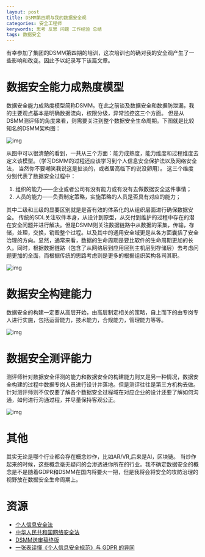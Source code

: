 ```yaml
---
layout: post
title: DSMM第四期与我的数据安全观
categories: 安全工程师
kerywords: 思考 反思 问题 工作经验 总结
tags: 数据安全
---
```


有幸参加了集团的DSMM第四期的培训，这次培训也的确对我的安全观产生了一些影响和改变。因此予以纪录写下该篇文章。

# 数据安全能力成熟度模型

数据安全能力成熟度模型简称DSMM。在此之前谈及数据安全和数据防泄漏，我的主要观点基本是明确数据流向，权限分级，异常监控这三个方面。 但是从DSMM测评师的角度来看，则需要关注到整个数据安全生命周期。下图就是比较知名的DSMM架构图：

![img](https://img.iami.xyz/images/56093317-99b2a480-5ef9-11e9-8056-97e648bbbc1d.png)

从图中可以很清楚的看到，一共从三个方面：能力成熟度，能力维度和过程维度去定义该模型。（学习DSMM的过程还应该学习到个人信息安全保护法以及网络安全法， 当然你不要嘲笑我说这是扯淡的，或者居高临下的说没卵用）。 这三个维度分别代表了数据安全过程中：
1. 组织的能力——企业或者公司有没有能力或有没有去做数据安全这件事情；
2. 人员的能力——负责制定策略，实施策略的人员是否具有对应的能力；

其中二级和三级的显要区别就是是否有效的体系化的从组织层面进行确保数据安全。
传统的SDL关注软件本身，从设计到原型，从交付到维护的过程中存在的潜在安全问题并进行解决。但是DSMM则关注数据链路中从数据的采集，传输，存储，处理，交换，销毁整个过程。以及其中的通用安全域更是从各方面囊括了安全治理的方向。显然，通常来看，数据的生命周期是要比软件的生命周期更加的长久。同时，根据数据链路（包含了从网络层到应用层到主机层到存储层）去考虑问题更加的全面，而根据传统的思路考虑则是更多的根据组织架构各司其职。

![img](https://img.iami.xyz/images/56093321-b9e26380-5ef9-11e9-9b9f-3053e7d53e11.png)

# 数据安全构建能力

数据安全的构建一定要从高层开始，由高层制定相关的策略，自上而下的由专岗专人进行实施，包括运营能力，技术能力，合规能力，管理能力等等。

![img](https://img.iami.xyz/images/56093303-68d26f80-5ef9-11e9-9797-5784f5f2524d.png)

# 数据安全测评能力

测评师针对数据安全评测的能力和数据安全的构建能力则又是另一种情况，数据安全构建的过程中数据专岗人员进行设计并落地。但是测评往往是第三方机构去做。针对测评师则不仅仅要了解各个数据安全过程域在对应企业的设计还要了解如何沟通，如何进行沟通过程，并尽量保持客观公正。

![img](https://img.iami.xyz/images/56093313-89022e80-5ef9-11e9-9c31-396af5ed6b97.png)

# 其他
其实无论是哪个行业都会存在概念炒作，比如AR/VR,后来是AI，区块链。 当炒作起来的时候，这些概念毫无疑问的会渗透进你所在的行业。我不确定数据安全的概念是不是随着GDPR和DSMM在国内将要火一把，但是我将会将安全的攻防治理的视野放在数据安全生命周期上。

# 资源

* [个人信息安全法](https://www.tc260.org.cn/upload/2018-01-24/1516799764389090333.pdf)
* [中华人民共和国网络安全法](http://www.npc.gov.cn/npc/xinwen/2016-11/07/content_2001605.htm)
* [DSMM送审稿终版]()
* [一张表读懂《个人信息安全规范》与 GDPR 的异同](http://www.anjielaw.com/uploads/soft/180620/1-1P620103453.pdf)

